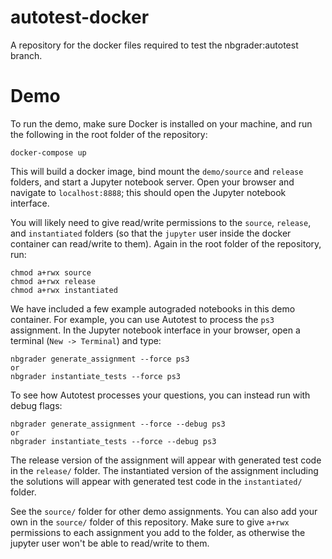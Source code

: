 # autotest-docker
A repository for the docker files required to test the nbgrader:autotest branch.

# Demo
To run the demo, make sure Docker is installed on your machine, and run the following
in the root folder of the repository:
```
docker-compose up
```
This will build a docker image, bind mount the `demo/source` and `release` folders,
and start a Jupyter notebook server. Open your browser and navigate to `localhost:8888`; 
this should open the Jupyter notebook interface.

You will likely need to give read/write permissions to the `source`, `release`, and `instantiated` folders
(so that the `jupyter` user inside the docker container can read/write to them).
Again in the root folder of the repository, run:
```
chmod a+rwx source
chmod a+rwx release
chmod a+rwx instantiated
```

We have included a few example autograded notebooks in this demo container.
For example, you can use Autotest to process the `ps3` assignment.
In the Jupyter notebook interface in your browser, open a terminal (`New -> Terminal`)
and type:
```
nbgrader generate_assignment --force ps3
or
nbgrader instantiate_tests --force ps3

```
To see how Autotest processes your questions, you can instead run with debug flags:
```
nbgrader generate_assignment --force --debug ps3
or 
nbgrader instantiate_tests --force --debug ps3
```
The release version of the assignment will appear with generated test code in the `release/` folder.
The instantiated version of the assignment including the solutions will appear with generated test code in the `instantiated/` folder.

See the `source/` folder for other demo assignments. You can also add your own in the `source/` folder 
of this repository. Make sure to give `a+rwx` permissions to each assignment you add to the folder, 
as otherwise the jupyter user won't be able to read/write to them.
